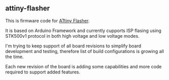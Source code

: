 ## attiny-flasher

This is firmware code for [ATtiny Flasher](https://sonocotta.com/attiny-flasher/).

It is based on Arduino Framework and currently cupports ISP flasing using STK500v1 protocol in both high voltage and low voltage modes.

I'm trying to keep support of all board revisions to simplify board development and testing, therefore list of build configurations is growing all the time. 

Each new revision of the board is adding some capabilities and more code required to support added features.